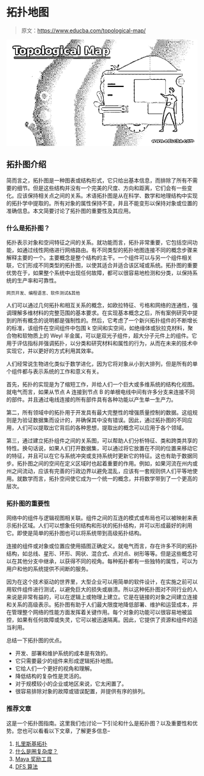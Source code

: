# 拓扑地图

> 原文：<https://www.educba.com/topological-map/>

![Topological Map](img/d650ef6b21ba72ac9e40b905c46cdf6e.png)



## 拓扑图介绍

简而言之，拓扑图是一种图表或结构形式，它只给出基本信息，而排除了所有不需要的细节。但是这些结构并没有一个完美的尺度、方向和距离，它们会有一些变化。应该保持相关点之间的关系。术语拓扑图是从在科学、数学和地理结构中实现的拓扑学中提取的。所有对象的属性保持不变，并且不能变形以保持对象或位置的准确信息。本文简要讨论了拓扑图的重要性及其应用。

### 什么是拓扑图？

拓扑表示对象和空间特征之间的关系。就功能而言，拓扑非常重要，它包括空间功能，如通过线性网络进行网络路由。有不同类型的拓扑地图连接不同的概念步骤来解释主要的一个。主要概念是整个结构的主干。一个组件可以与另一个组件相关联，它们形成不同类型的拓扑图，以使其适合并适合该区域或系统。拓扑图的重要优势在于，如果整个系统中出现任何故障，都可以很容易地检测和分类，以保持系统的生产率和可靠性。

<small>网页开发、编程语言、软件测试&其他</small>

人们可以通过几何拓扑和相互关系的概念，如欧拉特征、亏格和网络的连通性，强调理解多维材料的完整范围的基本要求。在实现基本概念之后，所有案例研究中提到的所有概念的说明都是强制性的。然后，它考虑了一个新兴拓扑组件的不断增长的标准，该组件在空间组件中包围 k 空间和实空间，如绝缘体或狄拉克材料，聚合物和软物质上的 Weyl 半金属，可以是双光子组件，超大分子元件上的组件。它用于评估指标并强调拓扑，以分类和研究材料和属性的行为，从而在未来的技术中实现它，并以更好的方式利用其效率。

人们经常说生物进化类似于数学进化，因为它将对象从小到大排列，但是所有的单个组件都与表示系统的工作和意义有关。

首先，拓扑的实现是为了缩短工作，并给人们一个巨大或多维系统的结构化视图。就电气而言，如果从节点 A 连接到节点 B 的单根电线中间有许多分支来连接不同的部件。并且通过电线连接的所有部件具有各种功能以产生单一生产力。

第二，所有领域中的拓扑用于开发具有最大完整性的增强质量控制的数据。这组规则是为验证数据集而设计的，并确保其中没有错误。因此，通过拓扑图的不同应用，人们可以提取出它背后的各种思想，提取出的概念可以应用于各个领域。

第三，通过建立拓扑组件之间的关系图，可以帮助人们分析特征、类和跨类共享的特性。换句话说，如果人们打开数据集，可以通过将它放置在不同的位置来移动它的特征，并且可以在它与系统冲突或支持系统时更新它的特征。这也有助于数据同步。拓扑图之间的空间在定义区域时也起着重要的作用。例如，如果河流在州内或州之间流动，应该有完善的行政边界以避免混乱，应该有一套规则供人们平等地使用。就数学而言，拓扑空间使它成为一个统一的概念，并将数学带到了一个更高的层次。

### 拓扑图的重要性

网络中的组件与逻辑视图相关联。组件之间的互连的模式或布局也可以被映射来表示拓扑区域。人们可以想象任何结构和形状的拓扑结构，并可以形成最好的利用它。即使是简单的拓扑图也可以将系统带到高级拓扑结构。

连接的组件或对象或位置应使用插图正确定义。就电气而言，存在许多不同的拓扑结构，如总线、星形、环形、网状、混合式、点对点、树形等等。但是这些概念可以在其他分支中继承，以获得不同的视角。每种拓扑都有一些独特的属性，可以为用户和他的系统提供不间断的服务。

因为在这个技术驱动的世界里，大型企业可以用简单的软件设计，在实施之前可以用软件组件进行测试，以避免巨大的损失或崩溃。所以这种拓扑图对不同行业的人来说是非常有益的，可以在逻辑上或物理上建立。它是在链接的对象之间建立连接和关系的高级表示。拓扑图有助于人们最大限度地降低部署、维护和运营成本，并在管理整个网络的性能方面发挥着关键作用。每个对象的功能可以很容易地被监控，如果有任何故障或失灵，它可以被迅速隔离。因此，它提供了资源和组件的适当利用。

总结一下拓扑图的优点。

*   开发、部署和维护系统的成本是有效的。
*   它只需要最少的组件来形成逻辑拓扑地图。
*   它给人们一个更好的视角和理解。
*   降低结构的复杂性是灵活的。
*   对于规模较小的企业或地区来说，它太闲置了。
*   很容易排除对象的故障或错误配置，并提供有序的排列。

### 推荐文章

这是一个拓扑图指南。这里我们也讨论一下引论和什么是拓扑图？以及重要性和优势。您也可以看看以下文章，了解更多信息–

1.  [扎里斯基拓扑](https://www.educba.com/zariski-topology/)
2.  [什么是圈复杂度？](https://www.educba.com/what-is-cyclomatic-complexity/)
3.  [Maya 奖励工具](https://www.educba.com/maya-bonus-tools/)
4.  [DFS 算法](https://www.educba.com/dfs-algorithm/)





